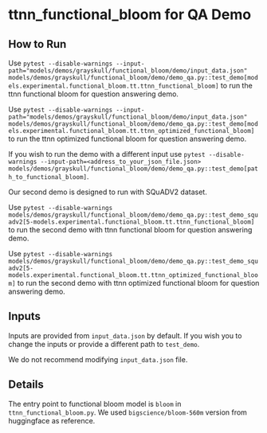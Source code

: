# ttnn_functional_bloom for QA Demo

## How to Run

Use `pytest --disable-warnings --input-path="models/demos/grayskull/functional_bloom/demo/input_data.json" models/demos/grayskull/functional_bloom/demo/demo_qa.py::test_demo[models.experimental.functional_bloom.tt.ttnn_functional_bloom]` to run the ttnn functional bloom for question answering demo.

Use `pytest --disable-warnings --input-path="models/demos/grayskull/functional_bloom/demo/input_data.json" models/demos/grayskull/functional_bloom/demo/demo_qa.py::test_demo[models.experimental.functional_bloom.tt.ttnn_optimized_functional_bloom]` to run the ttnn optimized functional bloom for question answering demo.

If you wish to run the demo with a different input use `pytest --disable-warnings --input-path=<address_to_your_json_file.json> models/demos/grayskull/functional_bloom/demo/demo_qa.py::test_demo[path_to_functional_bloom]`.

Our second demo is designed to run with SQuADV2 dataset.

Use `pytest --disable-warnings models/demos/grayskull/functional_bloom/demo/demo_qa.py::test_demo_squadv2[5-models.experimental.functional_bloom.tt.ttnn_functional_bloom]` to run the second demo with ttnn functional bloom for question answering demo.

Use `pytest --disable-warnings models/demos/grayskull/functional_bloom/demo/demo_qa.py::test_demo_squadv2[5-models.experimental.functional_bloom.tt.ttnn_optimized_functional_bloom]` to run the second demo with ttnn optimized functional bloom for question answering demo.

## Inputs

Inputs are provided from `input_data.json` by default. If you wish you to change the inputs or provide a different path to `test_demo`.

We do not recommend modifying `input_data.json` file.

## Details

The entry point to functional bloom model is `bloom` in `ttnn_functional_bloom.py`. We used `bigscience/bloom-560m` version from huggingface as reference.
